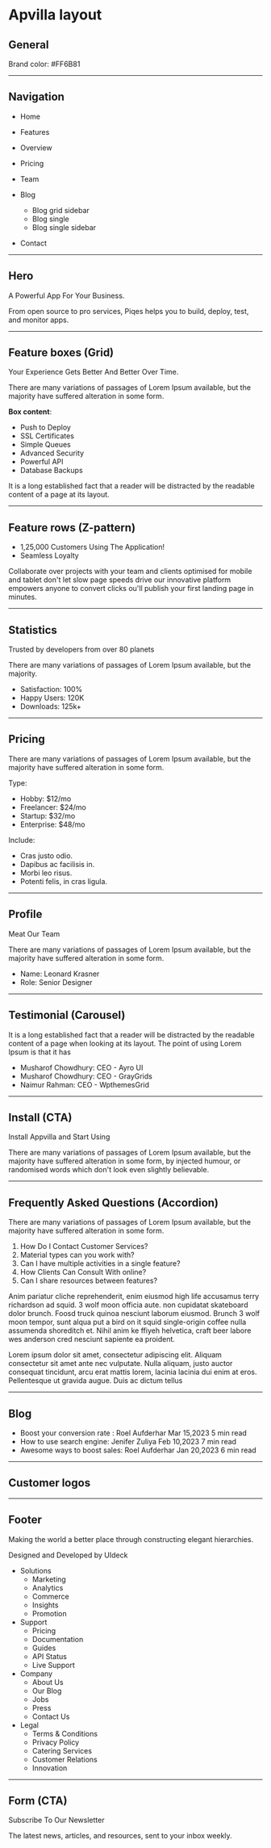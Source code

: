 # Apvilla layout

## General

Brand color: #FF6B81

---

## Navigation

[comment]: Fbin

- Home
- Features
- Overview
- Pricing
- Team
- Blog

  - Blog grid sidebar
  - Blog single
  - Blog single sidebar

- Contact

---

## Hero

[comment]: Demo

A Powerful App For Your Business.

From open source to pro services, Piqes helps you to build, deploy, test, and monitor apps.

---

## Feature boxes (Grid)

[comment]: Demo

Your Experience Gets Better And Better Over Time.

There are many variations of passages of Lorem Ipsum available, but the majority have suffered alteration in some form.

**Box content**:

- Push to Deploy
- SSL Certificates
- Simple Queues
- Advanced Security
- Powerful API
- Database Backups

It is a long established fact that a reader will be distracted by the readable content of a page at its layout.

---

## Feature rows (Z-pattern)

[comment]: Fbin

- 1,25,000 Customers Using The Application!
- Seamless Loyalty

Collaborate over projects with your team and clients optimised for mobile and tablet don't let slow page speeds drive our innovative platform empowers anyone to convert clicks ou'll publish your first landing page in minutes.

---

## Statistics

[comment]: Demo

Trusted by developers from over 80 planets

There are many variations of passages of Lorem Ipsum available, but the majority.

- Satisfaction: 100%
- Happy Users: 120K
- Downloads: 125k+

---

## Pricing

[comment]: Fbin

There are many variations of passages of Lorem Ipsum available, but the majority have suffered alteration in some form.

Type:

- Hobby: $12/mo
- Freelancer: $24/mo
- Startup: $32/mo
- Enterprise: $48/mo

Include:

- Cras justo odio.
- Dapibus ac facilisis in.
- Morbi leo risus.
- Potenti felis, in cras ligula.

---

## Profile

[comment]: Demo

Meat Our Team

There are many variations of passages of Lorem Ipsum available, but the majority have suffered alteration in some form.

- Name: Leonard Krasner
- Role: Senior Designer

---

## Testimonial (Carousel)

[comment]: Demo

It is a long established fact that a reader will be distracted by the readable content of a page when looking at its layout. The point of using Lorem Ipsum is that it has

- Musharof Chowdhury: CEO - Ayro UI
- Musharof Chowdhury: CEO - GrayGrids
- Naimur Rahman: CEO - WpthemesGrid

---

## Install (CTA)

[comment]: Fbin

Install Appvilla and Start Using

There are many variations of passages of Lorem Ipsum available, but the majority have suffered alteration in some form, by injected humour, or randomised words which don't look even slightly believable.

---

## Frequently Asked Questions (Accordion)

[comment]: Fbin

There are many variations of passages of Lorem Ipsum available, but the majority have suffered alteration in some form.

1. How Do I Contact Customer Services?
2. Material types can you work with?
3. Can I have multiple activities in a single feature?
4. How Clients Can Consult With online?
5. Can I share resources between
   features?

Anim pariatur cliche reprehenderit, enim eiusmod high life accusamus terry richardson ad squid. 3 wolf moon officia aute. non cupidatat skateboard dolor brunch. Foosd truck quinoa nesciunt laborum eiusmod. Brunch 3 wolf moon tempor, sunt alqua put a bird on it squid single-origin coffee nulla assumenda shoreditch et. Nihil anim ke ffiyeh helvetica, craft beer labore wes anderson cred nesciunt sapiente ea proident.

Lorem ipsum dolor sit amet, consectetur adipiscing elit. Aliquam consectetur sit amet ante nec vulputate. Nulla aliquam, justo auctor consequat tincidunt, arcu erat mattis lorem, lacinia lacinia dui enim at eros. Pellentesque ut gravida augue. Duis ac dictum tellus

---

## Blog

[comment]: Demo

- Boost your conversion rate : Roel Aufderhar Mar 15,2023 5 min read
- How to use search engine: Jenifer Zuliya Feb 10,2023 7 min read
- Awesome ways to boost sales: Roel Aufderhar Jan 20,2023 6 min read

---

## Customer logos

[comment]: Demo

---

## Footer

[comment]: Fbin

Making the world a better place through constructing elegant hierarchies.

Designed and Developed by UIdeck

- Solutions
  - Marketing
  - Analytics
  - Commerce
  - Insights
  - Promotion
- Support
  - Pricing
  - Documentation
  - Guides
  - API Status
  - Live Support
- Company
  - About Us
  - Our Blog
  - Jobs
  - Press
  - Contact Us
- Legal
  - Terms & Conditions
  - Privacy Policy
  - Catering Services
  - Customer Relations
  - Innovation

---

## Form (CTA)

[comment]: Fbin

Subscribe To Our Newsletter

The latest news, articles, and resources, sent to your inbox weekly.
